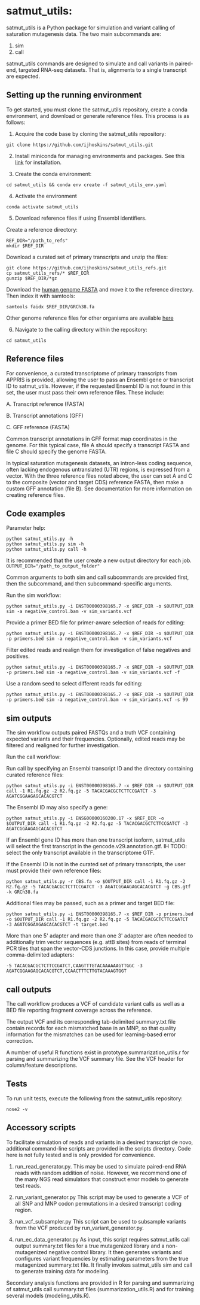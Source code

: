# satmut_utils:

satmut_utils is a Python package for simulation and variant calling of saturation mutagenesis data. The two main subcommands are:
1. sim
2. call

satmut_utils commands are designed to simulate and call variants in paired-end, targeted RNA-seq datasets. That is, alignments to a single transcript are expected. 

## Setting up the running environment

To get started, you must clone the satmut_utils repository, create a conda environment, and download or generate reference files. This process is as follows:

1. Acquire the code base by cloning the satmut_utils repository:

```
git clone https://github.com/ijhoskins/satmut_utils.git
```

2. Install miniconda for managing environments and packages. See this [link](https://docs.conda.io/en/latest/miniconda.html) for installation.

3. Create the conda environment:
```
cd satmut_utils && conda env create -f satmut_utils_env.yaml
```

4. Activate the environment
```
conda activate satmut_utils
```

5. Download reference files if using Ensembl identifiers.

Create a reference directory:
```
REF_DIR="/path_to_refs"
mkdir $REF_DIR
```

Download a curated set of primary transcripts and unzip the files:
```
git clone https://github.com/ijhoskins/satmut_utils_refs.git
cp satmut_utils_refs/* $REF_DIR
gunzip $REF_DIR/*gz
```

Download the [human genome FASTA](https://genome-idx.s3.amazonaws.com/hisat/grch38_genome.tar.gz) and move it to the reference directory. Then index it with samtools:
```
samtools faidx $REF_DIR/GRCh38.fa
```

Other genome reference files for other organisms are available [here](http://daehwankimlab.github.io/hisat2/download/)

6. Navigate to the calling directory within the repository:
```
cd satmut_utils
```


## Reference files

For convenience, a curated transcriptome of primary transcripts from APPRIS is provided, allowing the user to pass an Ensembl gene or transcript ID to satmut_utils. However, if the requested Ensembl ID is not found in this set, the user must pass their own reference files. These include:

A. Transcript reference (FASTA)

B. Transcript annotations (GFF)

C. GFF reference (FASTA)

Common transcript annotations in GFF format map coordinates in the genome. For this typical case, file A should specify a transcript FASTA and file C should specify the genome FASTA.

In typical saturation mutagenesis datasets, an intron-less coding sequence, often lacking endogenous untranslated (UTR) regions, is expressed from a vector. With the three reference files noted above, the user can set A and C to the composite (vector and target CDS) reference FASTA, then make a custom GFF annotation (file B). See documentation for more information on creating reference files.


## Code examples

Parameter help:
```
python satmut_utils.py -h
python satmut_utils.py sim -h
python satmut_utils.py call -h
```

It is recommended that the user create a new output directory for each job.
```OUTPUT_DIR="/path_to_output_folder"```

Common arguments to both sim and call subcommands are provided first, then the subcommand, and then subcommand-specific arguments.


Run the sim workflow:

```
python satmut_utils.py -i ENST00000398165.7 -x $REF_DIR -o $OUTPUT_DIR sim -a negative_control.bam -v sim_variants.vcf
```

Provide a primer BED file for primer-aware selection of reads for editing:
```
python satmut_utils.py -i ENST00000398165.7 -x $REF_DIR -o $OUTPUT_DIR -p primers.bed sim -a negative_control.bam -v sim_variants.vcf
```

Filter edited reads and realign them for investigation of false negatives and positives.
```
python satmut_utils.py -i ENST00000398165.7 -x $REF_DIR -o $OUTPUT_DIR -p primers.bed sim -a negative_control.bam -v sim_variants.vcf -f
```

Use a random seed to select different reads for editing:
```
python satmut_utils.py -i ENST00000398165.7 -x $REF_DIR -o $OUTPUT_DIR -p primers.bed sim -a negative_control.bam -v sim_variants.vcf -s 99
```

## sim outputs

The sim workflow outputs paired FASTQs and a truth VCF containing expected variants and their frequencies. Optionally, edited reads may be filtered and realigned for further investigation.


Run the call workflow:

Run call by specifying an Ensembl transcript ID and the directory containing curated reference files:
```
python satmut_utils.py -i ENST00000398165.7 -x $REF_DIR -o $OUTPUT_DIR call -1 R1.fq.gz -2 R2.fq.gz -5 TACACGACGCTCTTCCGATCT -3 AGATCGGAAGAGCACACGTCT
```

The Ensembl ID may also specify a gene:
```
python satmut_utils.py -i ENSG00000160200.17 -x $REF_DIR -o $OUTPUT_DIR call -1 R1.fq.gz -2 R2.fq.gz -5 TACACGACGCTCTTCCGATCT -3 AGATCGGAAGAGCACACGTCT
```

If an Ensembl gene ID has more than one transcript isoform, satmut_utils will select the first transcript in the gencode.v29.annotation.gtf. IH TODO: select the only transcript available in the transcriptome GTF.

If the Ensembl ID is not in the curated set of primary transcripts, the user must provide their own reference files:
```
python satmut_utils.py -r CBS.fa -o $OUTPUT_DIR call -1 R1.fq.gz -2 R2.fq.gz -5 TACACGACGCTCTTCCGATCT -3 AGATCGGAAGAGCACACGTCT -g CBS.gtf -k GRCh38.fa
```

Additional files may be passed, such as a primer and target BED file:
```
python satmut_utils.py -i ENST00000398165.7 -x $REF_DIR -p primers.bed -o $OUTPUT_DIR call -1 R1.fq.gz -2 R2.fq.gz -5 TACACGACGCTCTTCCGATCT -3 AGATCGGAAGAGCACACGTCT -t target.bed
```

More than one 5' adapter and more than one 3' adapter are often needed to additionally trim vector sequences (e.g. attB sites) from reads of terminal PCR tiles that span the vector-CDS junctions. In this case, provide multiple comma-delimited adapters:

```
-5 TACACGACGCTCTTCCGATCT,CAAGTTTGTACAAAAAAGTTGGC -3 AGATCGGAAGAGCACACGTCT,CCAACTTTCTTGTACAAAGTGGT
```

## call outputs

The call workflow produces a VCF of candidate variant calls as well as a BED file reporting fragment coverage across the reference.

The output VCF and its corresponding tab-delimited summary.txt file contain records for each mismatched base in an MNP, so that quality information for the mismatches can be used for learning-based error correction.

A number of useful R functions exist in prototype.summarization_utils.r for parsing and summarizing the VCF summary file. See the VCF header for column/feature descriptions.


## Tests

To run unit tests, execute the following from the satmut_utils repository:

```nose2 -v```


## Accessory scripts

To facilitate simulation of reads and variants in a desired transcript de novo, additional command-line scripts are provided in the scripts directory. Code here is not fully tested and is only provided for convenience.

1. run_read_generator.py.
This may be used to simulate paired-end RNA reads with random addition of noise. However, we recommend one of the many NGS read simulators that construct error models to generate test reads.

2. run_variant_generator.py
This script may be used to generate a VCF of all SNP and MNP codon permutations in a desired transcript coding region.

3. run_vcf_subsampler.py
This script can be used to subsample variants from the VCF produced by run_variant_generator.py.

4. run_ec_data_generator.py
As input, this script requires satmut_utils call output summary.txt files for a true mutagenized library and a non-mutagenized negative control library. It then generates variants and configures variant frequencies by estimating parameters from the true mutagenized summary.txt file. It finally invokes satmut_utils sim and call to generate training data for modeling.

Secondary analysis functions are provided in R for parsing and summarizing of satmut_utils call summary.txt files (summarization_utils.R) and for training several models (modeling_utils.R).

